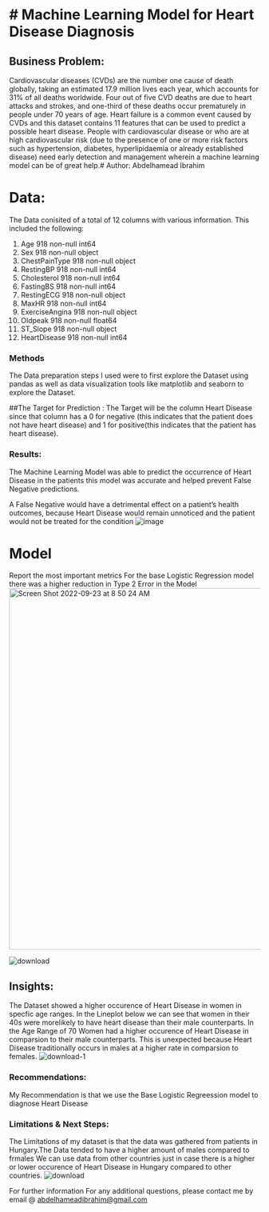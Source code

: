 # #  Machine Learning Model for Heart Disease Diagnosis
## Business Problem:
Cardiovascular diseases (CVDs) are the number one cause of death globally, taking an estimated 17.9 million lives each year, which accounts for 31% of all deaths worldwide. Four out of five CVD deaths are due to heart attacks and strokes, and one-third of these deaths occur prematurely in people under 70 years of age. Heart failure is a common event caused by CVDs and this dataset contains 11 features that can be used to predict a possible heart disease.
People with cardiovascular disease or who are at high cardiovascular risk (due to the presence of one or more risk factors such as hypertension, diabetes, hyperlipidaemia or already established disease) need early detection and management wherein a machine learning model can be of great help.# Author: Abdelhamead Ibrahim

# Data:

The Data conisited of a total of 12 columns with various information. This included the following: 

1. Age  918 non-null    int64  
2. Sex 918 non-null    object 
3. ChestPainType   918 non-null    object
4. RestingBP       918 non-null    int64  
5. Cholesterol     918 non-null    int64  
6. FastingBS       918 non-null    int64
7. RestingECG      918 non-null    object
8. MaxHR          918 non-null    int64
9. ExerciseAngina  918 non-null    object
10. Oldpeak         918 non-null    float64
11. ST_Slope        918 non-null    object 
12. HeartDisease    918 non-null    int64

### Methods
The Data preparation steps I used were to first explore the Dataset using pandas as well as data visualization tools like matplotlib and seaborn to explore the Dataset. 

##The Target for Prediction : 
The Target will be the column Heart Disease since that column has a 0 for negative (this indicates that the patient does not have heart disease) and 1 for positive(this indicates that the patient has heart disease).

### Results:

The Machine Learning Model was able to predict the occurrence of  Heart Disease in the patients this model was accurate and helped prevent False Negative predictions. 

A False Negative would have a detrimental effect on a patient’s health outcomes, because Heart Disease would remain unnoticed and the patient would not be treated for the condition 
![image](https://user-images.githubusercontent.com/4527669/194611956-f5af1a2e-a63d-4d01-9ffa-36c4c3fe079c.png)







# Model

Report the most important metrics
For the base Logistic Regression model there was a higher reduction in Type 2 Error in the Model 
<img width="723" alt="Screen Shot 2022-09-23 at 8 50 24 AM" src="https://user-images.githubusercontent.com/4527669/192002324-c2dbae59-3ad8-4205-b177-1a9e286f1d96.png">

![download](https://user-images.githubusercontent.com/4527669/192002226-9d70f034-8156-45ae-ae9e-ea735eebcb57.png)

## Insights:
The Dataset showed a higher occurence of Heart Disease in women in specfic age ranges. In the Lineplot below we can see that women in their 40s were morelikely to have heart disease than their male counterparts. In the Age Range of 70 Women had a higher occurence of Heart Disease in comparsion to their male counterparts. This is unexpected because Heart Disease traditionally occurs in males at a higher rate in comparsion to females. 
![download-1](https://user-images.githubusercontent.com/4527669/193187071-14996417-0d1d-48d3-8027-da4f7d9a9931.png)



### Recommendations:
My Recommendation is that we use the Base Logistic Regreession model to diagnose Heart Disease 

### Limitations & Next Steps:
The Limitations of my dataset is that the data was gathered from patients in Hungary.The Data tended to have a higher amount of males compared to frmales  We can use data from other countries just in case there is a higher or lower occurence of Heart Disease in Hungary compared to other countries. 
![download](https://user-images.githubusercontent.com/4527669/194612291-f75e92fd-d955-49b8-b057-edf46b29a098.png)

For further information
For any additional questions, please contact me by email @ abdelhameadibrahim@gmail.com 
